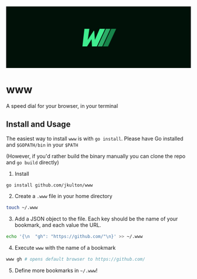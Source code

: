 ![www](./www.png)

# www

A speed dial for your browser, in your terminal

## Install and Usage

The easiest way to install `www` is with `go install`. Please have Go installed and `$GOPATH/bin` in your `$PATH`

(However, if you'd rather build the binary manually you can clone the repo and `go build` directly)

1. Install
```sh
go install github.com/jkulton/www
```

2. Create a `.www` file in your home directory

```sh
touch ~/.www
```

3. Add a JSON object to the file. Each key should be the name of your bookmark, and each value the URL.

```sh
echo '{\n  "gh": "https://github.com/"\n}' >> ~/.www
```

4. Execute `www` with the name of a bookmark
```sh
www gh # opens default browser to https://github.com/
```

5. Define more bookmarks in `~/.www`!
